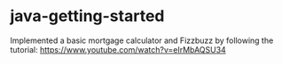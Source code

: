 # java-getting-started
Implemented a basic mortgage calculator and Fizzbuzz by following the tutorial:
https://www.youtube.com/watch?v=eIrMbAQSU34
